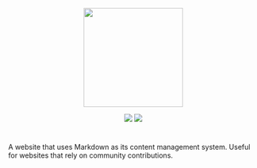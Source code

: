 


<div align="center">
  <p align="center">
    <a href="https://mindlabor.dev/"><img src="https://raw.githubusercontent.com/MindLabor/mindlabor.dev/master/assets/global/mindlabor/wgrad-bg-icon.png" height="200"></a>
  </p>
</div>

<p align="center">
  <a href="https://mindlabor.dev/" alt="MindLabor">
      <img src="https://img.shields.io/website-up-down-green-red/http/mindlabor.dev.svg" /></a>
  <a href="https://creativecommons.org/licenses/by-nc/4.0/" alt="License">
      <img src="https://img.shields.io/badge/License-CC%20BY--NC%204.0-lightgrey.svg" /></a>
</p>
<h1></h1>
  
A website that uses Markdown as its content management system. Useful for websites that rely on community contributions.
